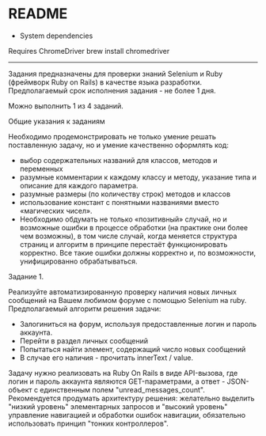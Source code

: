 # README

* System dependencies

Requires ChromeDriver
brew install chromedriver

----------

Задания предназначены для проверки знаний Selenium и Ruby (фреймворк Ruby on Rails) в качестве языка разработки.
Предполагаемый срок исполнения задания -  не более 1 дня.

Можно выполнить 1 из 4 заданий.

Общие указания к заданиям

Необходимо продемонстрировать не только умение решать поставленную задачу, но и умение качественно оформлять код:
  - выбор содержательных названий для классов, методов и переменных
  - разумные комментарии к каждому классу и методу, указание типа и описание для каждого параметра.
  - разумные размеры (по количеству строк) методов и классов
  - использование констант с понятными названиями вместо «магических чисел».
  - Необходимо обдумать не только «позитивный» случай, но и возможные ошибки в процессе обработки (на практике они более чем возможны), в том числе случай, когда меняется структура страниц и алгоритм в принципе перестаёт функционировать корректно. Все такие ошибки должны корректно и, по возможности, унифицированно обрабатываться.

Задание 1. 

Реализуйте автоматизированную проверку наличия новых личных сообщений на Вашем любимом форуме с помощью Selenium на ruby. 
Предполагаемый алгоритм решения задачи:
  - Залогиниться на форум, используя предоставленные логин и пароль аккаунта.
  - Перейти в раздел личных сообщений
  - Попытаться найти элемент, содержащий число новых сообщений
  - В случае его наличия - прочитать innerText / value.

Задачу нужно реализовать на Ruby On Rails в виде API-вызова, где логин и пароль аккаунта являются GET-параметрами, а ответ - JSON-объект с единственным полем "unread_messages_count".
Рекомендуется продумать архитектуру решения: желательно выделить "низкий уровень" элементарных запросов и "высокий уровень" управление навигацией и обработки ошибок навигации, обязательно использовать принцип "тонких контроллеров".

